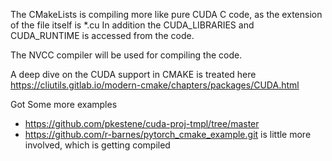 The CMakeLists is compiling more like pure CUDA C code, as the extension of the file itself is *.cu 
In addition the CUDA_LIBRARIES and CUDA_RUNTIME is accessed from the code.

The NVCC compiler will be used for compiling the code.

A deep dive on the CUDA support in CMAKE is treated here 
https://cliutils.gitlab.io/modern-cmake/chapters/packages/CUDA.html

Got Some more examples 
- https://github.com/pkestene/cuda-proj-tmpl/tree/master
- https://github.com/r-barnes/pytorch_cmake_example.git is little more involved, which is getting compiled 
